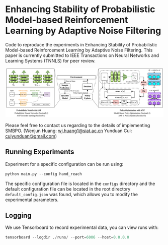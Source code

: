 # Enhancing Stability of Probabilistic Model-based Reinforcement Learning by Adaptive Noise Filtering

Code to reproduce the experiments in Enhancing Stability of Probabilistic Model-based Reinforcement Learning by Adaptive Noise Filtering. This paper is currently submitted to IEEE Transactions on Neural Networks and Learning Systems (TNNLS) for peer review.

![method.png](https://raw.githubusercontent.com/mrjun123/SMBPO/main/images/method.png)

Please feel free to contact us regarding to the details of implementing SMBPO. (Wenjun Huang: wj.huang1@siat.ac.cn Yunduan Cui: cuiyunduan@gmail.com)
## Running Experiments

Experiment for a specific configuration can be run using:

```python
python main.py --config hand_reach
```

The specific configuration file is located in the `configs` directory and the default configuration file can be located in the root directory `default_config.json` was found, which allows you to modify the experimental parameters.

## Logging

We use Tensorboard to record experimental data, you can view runs with:

```python
tensorboard --logdir ./runs/ --port=6006 --host=0.0.0.0
```

